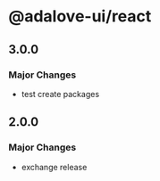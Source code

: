 # @adalove-ui/react

## 3.0.0

### Major Changes

- test create packages

## 2.0.0

### Major Changes

- exchange release
